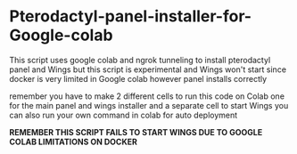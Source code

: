 # Pterodactyl-panel-installer-for-Google-colab
This script uses google colab and ngrok tunneling to install pterodactyl panel and Wings but this script is experimental and Wings won't start since docker is very limited in Google colab however panel installs correctly

remember you have to make 2 different cells 
to run this code on Colab one for the main panel and wings installer and a separate cell to start Wings you can also run your own command in colab for auto deployment

**REMEMBER THIS SCRIPT FAILS TO START WINGS DUE TO GOOGLE COLAB LIMITATIONS ON DOCKER**
